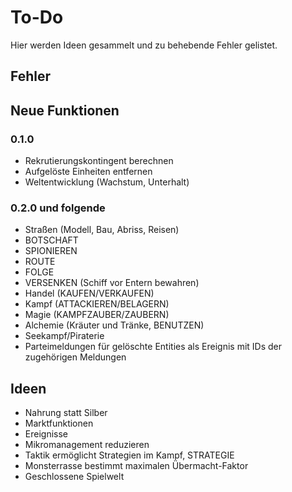 # To-Do

Hier werden Ideen gesammelt und zu behebende Fehler gelistet.

## Fehler



## Neue Funktionen

### 0.1.0

- Rekrutierungskontingent berechnen
- Aufgelöste Einheiten entfernen
- Weltentwicklung (Wachstum, Unterhalt)

### 0.2.0 und folgende

- Straßen (Modell, Bau, Abriss, Reisen)
- BOTSCHAFT
- SPIONIEREN
- ROUTE
- FOLGE
- VERSENKEN (Schiff vor Entern bewahren)
- Handel (KAUFEN/VERKAUFEN)
- Kampf (ATTACKIEREN/BELAGERN)
- Magie (KAMPFZAUBER/ZAUBERN)
- Alchemie (Kräuter und Tränke, BENUTZEN)
- Seekampf/Piraterie
- Parteimeldungen für gelöschte Entities als Ereignis mit IDs der zugehörigen
  Meldungen

## Ideen

- Nahrung statt Silber
- Marktfunktionen
- Ereignisse
- Mikromanagement reduzieren
- Taktik ermöglicht Strategien im Kampf, STRATEGIE
- Monsterrasse bestimmt maximalen Übermacht-Faktor
- Geschlossene Spielwelt
